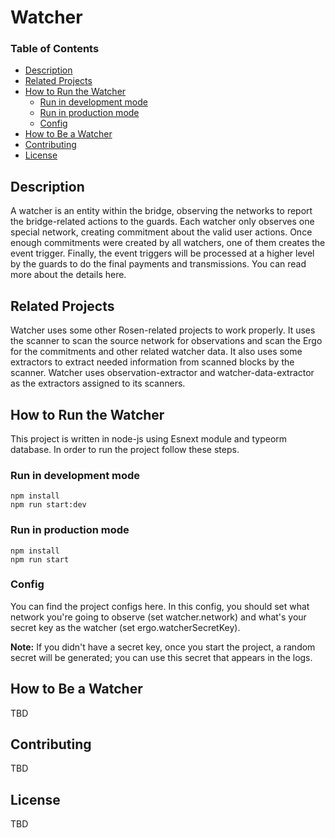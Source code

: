 # Watcher

### Table of Contents

- [Description](#description)
- [Related Projects](#related-projects)
- [How to Run the Watcher](#how-to-run-the-watcher)
  - [Run in development mode](#run-in-development-mode)
  - [Run in production mode](#run-in-production-mode)
  - [Config](#config)
- [How to Be a Watcher](#how-to-be-a-watcher)
- [Contributing](#contributing)
- [License](#license)
  <a name="headers"/>

## Description

A watcher is an entity within the bridge, observing the networks to report the bridge-related actions to the guards. Each watcher only observes one special network, creating commitment about the valid user actions. Once enough commitments were created by all watchers, one of them creates the event trigger. Finally, the event triggers will be processed at a higher level by the guards to do the final payments and transmissions. You can read more about the details here.

## Related Projects

Watcher uses some other Rosen-related projects to work properly. It uses the scanner to scan the source network for observations and scan the Ergo for the commitments and other related watcher data. It also uses some extractors to extract needed information from scanned blocks by the scanner. Watcher uses observation-extractor and watcher-data-extractor as the extractors assigned to its scanners.

## How to Run the Watcher

This project is written in node-js using Esnext module and typeorm database. In order to run the project follow these steps.

### Run in development mode

```shell
npm install
npm run start:dev
```

### Run in production mode

```shell
npm install
npm run start
```

### Config

You can find the project configs here. In this config, you should set what network you're going to observe (set watcher.network) and what's your secret key as the watcher (set ergo.watcherSecretKey).

**Note:** If you didn't have a secret key, once you start the project, a random secret will be generated; you can use this secret that appears in the logs.

## How to Be a Watcher

TBD

## Contributing

TBD

## License

TBD
